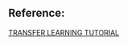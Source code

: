 ## Reference:
[TRANSFER LEARNING TUTORIAL](https://pytorch.org/tutorials/beginner/transfer_learning_tutorial.html#training-the-model)
